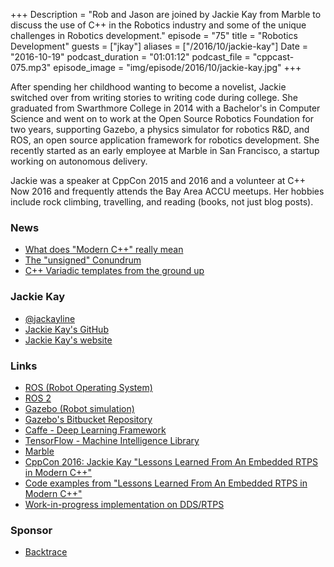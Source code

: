 +++
Description = "Rob and Jason are joined by Jackie Kay from Marble to discuss the use of C++ in the Robotics industry and some of the unique challenges in Robotics development."
episode = "75"
title = "Robotics Development"
guests = ["jkay"]
aliases = ["/2016/10/jackie-kay"]
Date = "2016-10-19"
podcast_duration = "01:01:12"
podcast_file = "cppcast-075.mp3"
episode_image = "img/episode/2016/10/jackie-kay.jpg"
+++

After spending her childhood wanting to become a novelist, Jackie switched over from writing stories to writing code during college. She graduated from Swarthmore College in 2014 with a Bachelor's in Computer Science and went on to work at the Open Source Robotics Foundation for two years, supporting Gazebo, a physics simulator for robotics R&D, and ROS, an open source application framework for robotics development. She recently started as an early employee at Marble in San Francisco, a startup working on autonomous delivery.

Jackie was a speaker at CppCon 2015 and 2016 and a volunteer at C++ Now 2016 and frequently attends the Bay Area ACCU meetups. Her hobbies include rock climbing, travelling, and reading (books, not just blog posts).

### News ###

 - [What does "Modern C++" really mean](http://meetingcpp.com/index.php/br/items/what-does-modern-c-really-mean.html)
 - [The "unsigned" Conundrum](https://bulldozer00.com/2016/10/16/the-unsigned-conundrum/)
 - [C++ Variadic templates from the ground up](http://cppisland.com/?p=194)
 
### Jackie Kay ###

 - [@jackayline](https://twitter.com/jackayline)
 - [Jackie Kay's GitHub](https://github.com/jacquelinekay)
 - [Jackie Kay's website](http://jackieokay.com/)
 
### Links ###

 - [ROS (Robot Operating System)](http://wiki.ros.org/)
 - [ROS 2](https://github.com/ros2/ros2/wiki)
 - [Gazebo (Robot simulation)](http://gazebosim.org/)
 - [Gazebo's Bitbucket Repository](https://bitbucket.org/osrf/gazebo)
 - [Caffe - Deep Learning Framework](http://caffe.berkeleyvision.org/)
 - [TensorFlow - Machine Intelligence Library](https://www.tensorflow.org/)
 - [Marble](http://www.marble.io/)
 - [CppCon 2016: Jackie Kay "Lessons Learned From An Embedded RTPS in Modern C++"](https://www.youtube.com/watch?v=mresWGsVHj0)
 - [Code examples from "Lessons Learned From An Embedded RTPS in Modern C++"](https://github.com/jacquelinekay/em_benchmarks)
 - [Work-in-progress implementation on DDS/RTPS](https://github.com/osrf/cmbml)
 
### Sponsor ###

- [Backtrace](https://www.backtrace.io/cppcast)

